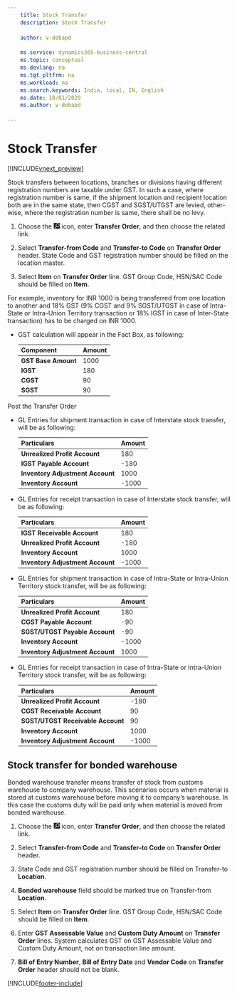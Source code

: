 ```yaml
---
    title: Stock Transfer
    description: Stock Transfer

    author: v-debapd

    ms.service: dynamics365-business-central
    ms.topic: conceptual
    ms.devlang: na
    ms.tgt_pltfrm: na
    ms.workload: na
    ms.search.keywords: India, local, IN, English
    ms.date: 10/01/2020
    ms.author: v-debapd

---
```


# Stock Transfer

[!INCLUDE[vnext_preview](../../includes/vnext_preview.md)]

Stock transfers between locations, branches or divisions having different registration numbers are taxable under GST. In such a case, where registration number is same, if the shipment location and recipient location both are in the same state, then CGST and SGST/UTGST are levied, other-wise, where the registration number is same, there shall be no levy.

1.  Choose the ![Search for Page or Report](image/search_small.png "Search for Page or Report icon") icon, enter **Transfer Order**, and then choose the related link. 
2. Select **Transfer-from Code** and **Transfer-to Code** on **Transfer Order** header.  State Code and GST registration number should be filled on the location master.

3. Select **Item** on **Transfer Order** line. GST Group Code, HSN/SAC Code should be filled on **Item**.


For example, inventory for INR 1000 is being transferred from one location to another and 18% GST (9% CGST and 9% SGST/UTGST in case of Intra-State or Intra-Union Territory transaction or 18% IGST in case of Inter-State transaction) has to be charged on INR 1000.

- GST calculation will appear in the Fact Box, as following:
    
    |Component|Amount|
    |----------------------------------|---------------------------------------|  
    |**GST Base Amount**|1000|  
    |**IGST**|180|
    |**CGST**|90| 
    |**SGST**|90|

Post the Transfer Order

- GL Entries for shipment transaction in case of Interstate stock transfer, will be as following:

    |Particulars|Amount|
    |----------------------------------|---------------------------------------|  
    |**Unrealized Profit Account**|180|
    |**IGST Payable Account**|-180|
    |**Inventory Adjustment Account**|1000|
    |**Inventory Account**|-1000|

- GL Entries for receipt transaction in case of Interstate stock transfer, will be as following:
    
    |Particulars|Amount|
    |----------------------------------|---------------------------------------|  
    |**IGST Receivable Account**|180|  
    |**Unrealized Profit Account**|-180|  
    |**Inventory Account**|1000|
    |**Inventory Adjustment Account**|-1000|

- GL Entries for shipment transaction in case of Intra-State or Intra-Union Territory stock transfer, will be as following:

    |Particulars|Amount|
    |----------------------------------|---------------------------------------|  
    |**Unrealized Profit Account**|180|  
    |**CGST Payable Account**|-90|
    |**SGST/UTGST Payable Account**|-90|  
    |**Inventory Account**|-1000|
    |**Inventory Adjustment Account**|1000|

- GL Entries for receipt transaction in case of Intra-State or Intra-Union Territory stock transfer, will be as following:

    |Particulars|Amount|
    |----------------------------------|---------------------------------------|  
    |**Unrealized Profit Account**|-180|  
    |**CGST Receivable Account**|90|
    |**SGST/UTGST Receivable Account**|90|  
    |**Inventory Account**|1000| 
    |**Inventory Adjustment Account**|-1000|

## Stock transfer for bonded warehouse

Bonded warehouse transfer means transfer of stock from customs warehouse to company warehouse. This scenarios occurs when material is stored at customs warehouse before moving it to company’s warehouse. In this case the customs duty will be paid only when material is moved from bonded warehouse.

1. Choose the ![Search for Page or Report](image/search_small.png "Search for Page or Report icon") icon, enter **Transfer Order**, and then choose the related link. 
2. Select **Transfer-from Code** and **Transfer-to Code** on **Transfer Order** header. 
3. State Code and GST registration number should be filled on Transfer-to **Location**.
4. **Bonded warehouse** field should be marked true on Transfer-from **Location**.

3. Select **Item** on **Transfer Order** line. GST Group Code, HSN/SAC Code should be filled on **Item**.

4. Enter **GST Assessable Value** and **Custom Duty Amount** on **Transfer Order** lines. System calculates GST on GST Assessable Value and Custom Duty Amount, not on transaction line amount.

5. **Bill of Entry Number**, **Bill of Entry Date** and **Vendor Code** on **Transfer Order** header should not be blank.








































[!INCLUDE[footer-include](../../includes/footer-banner.md)]
